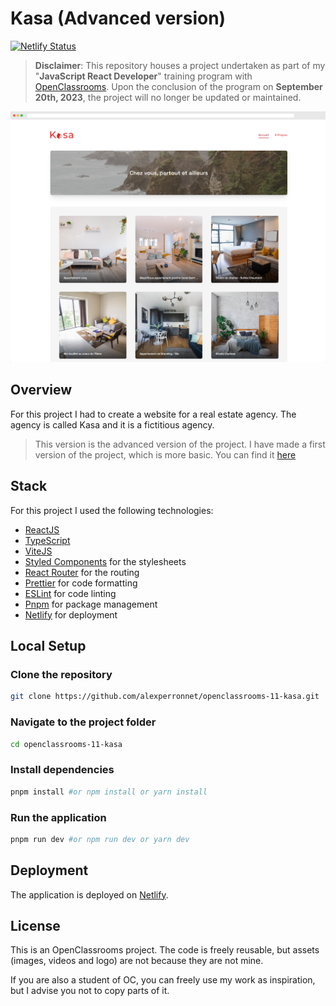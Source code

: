 # Kasa (Advanced version)

[![Netlify Status](https://api.netlify.com/api/v1/badges/72d318b5-59e4-4e1b-91e1-b79844e893cf/deploy-status)](https://app.netlify.com/sites/openclassrooms-11-kasa/deploys)

> **Disclaimer**: This repository houses a project undertaken as part of my "**JavaScript React Developer**" training program with [OpenClassrooms](https://openclassrooms.com/). Upon the conclusion of the program on **September 20th, 2023**, the project will no longer be updated or maintained.

![Preview](doc/preview.png)

## Overview

For this project I had to create a website for a real estate agency. The agency is called Kasa and it is a fictitious agency.

> This version is the advanced version of the project. I have made a first version of the project, which is more basic. You can find it [here](https://github.com/alexperronnet/openclassrooms-p11-kasa/tree/main-v1)

## Stack

For this project I used the following technologies:

- [ReactJS](https://reactjs.org/)
- [TypeScript](https://www.typescriptlang.org/)
- [ViteJS](https://vitejs.dev/)
- [Styled Components](https://styled-components.com/) for the stylesheets
- [React Router](https://reactrouter.com/) for the routing
- [Prettier](https://prettier.io/) for code formatting
- [ESLint](https://eslint.org/) for code linting
- [Pnpm](https://pnpm.io/) for package management
- [Netlify](https://www.netlify.com/) for deployment

## Local Setup

### Clone the repository

```bash
git clone https://github.com/alexperronnet/openclassrooms-11-kasa.git
```

### Navigate to the project folder

```bash
cd openclassrooms-11-kasa
```

### Install dependencies

```bash
pnpm install #or npm install or yarn install
```

### Run the application

```bash
pnpm run dev #or npm run dev or yarn dev
```

## Deployment

The application is deployed on [Netlify](https://www.netlify.com/).

## License

This is an OpenClassrooms project. The code is freely reusable, but assets (images, videos and logo) are not because they are not mine.

If you are also a student of OC, you can freely use my work as inspiration, but I advise you not to copy parts of it.
